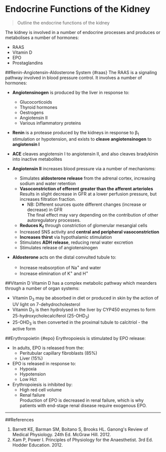 # Endocrine Functions of the Kidney
>Outline the endocrine functions of the kidney

The kidney is involved in a number of endocrine processes and produces or metabolises a number of hormones:
* RAAS
* Vitamin D
* EPO
* Prostaglandins

##Renin-Angiotensin-Aldosterone System {#raas}
The RAAS is a signaling pathway involved in blood pressure control. It involves a number of hormones:

* **Angiotensinogen** is produced by the liver in response to:
     * Glucocorticoids
     * Thyroid hormones
     * Oestrogens
     * Angiotensin II
     * Various inflammatory proteins


* **Renin** is a protease produced by the kidneys in response to β<sub>1</sub> stimulation or hypotension, and exists to **cleave angiotensinogen** to **angiotensin I**

* **ACE** cleaves angiotensin I to angiotensin II, and also cleaves bradykinin into inactive metabolites


* **Angiotensin II** increases blood pressure via a number of mechanisms:
    * Simulates **aldosterone release** from the adrenal cortex, increasing sodium and water retention
    * **Vasoconstriction of efferent greater than the afferent arterioles**  
    Results in slight decrease in GFR at a lower perfusion pressure, but increases filtration fraction.  
        * NB: Different sources quote different changes (increase or decrease) in GFR  
        The final effect may vary depending on the contribution of other autoregulatory processes.
    * **Reduces K<sub>f</sub>** through constriction of glomerular mesangial cells
    * Increased SNS activity and **central and peripheral vasoconstriction**
    * **Increases thirst** via hypothalamic stimulation
    * Stimulates **ADH release**, reducing renal water excretion
    * Stimulates release of angiotensinogen


* **Aldosterone** acts on the distal convulted tubule to:
    * Increase reabsorption of Na<sup>+</sup> and water
    * Increase elimination of K<sup>+</sup> and H<sup>+</sup>
        
    

##Vitamin D
Vitamin D has a complex metabolic pathway which meanders through a number of organ systems:
* Vitamin D<sub>3</sub> may be absorbed in diet or produced in skin by the action of UV light on 7-dehydrocholesterol
* Vitamin D<sub>3</sub> is then hydrolysed in the liver by CYP450 enzymes to form 25-hydroxycholecalciferol (25-OHD<sub>3</sub>)
* 25-OHD<sub>3</sub> is then converted in the proximal tubule to calcitriol - the active form


##Erythropoietin {#epo}
Erythropoiesis is stimulated by EPO release:
* In adults, EPO is released from the:
  * Peritubular capillary fibroblasts (85%)
  * Liver (15%)
* EPO is released in response to:
    * Hypoxia
    * Hypotension
    * Low Hct
* Erythropoiesis is inhibited by:  
    * High red cell volume
    * Renal failure  
    Production of EPO is decreased in renal failure, which is why patients with end-stage renal disease require exogenous EPO.

---
##References
1. Barrett KE, Barman SM, Boitano S, Brooks HL. Ganong's Review of Medical Physiology. 24th Ed. McGraw Hill. 2012.
2. Kam P, Power I. Principles of Physiology for the Anaesthetist. 3rd Ed. Hodder Education. 2012.
